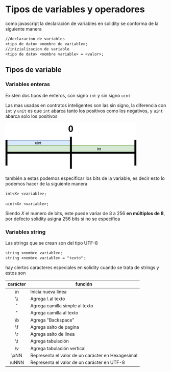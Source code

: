 # Tipos de variables y operadores

como javascript la declaración de variables en solidity se conforma de la siguiente manera

```solidity
//declaracion de variables
<tipo de dato> <nombre de variable>;
//inizializacion de variable 
<tipo de dato> <nombre variable> = <valor>;
```

## Tipos de variable

### Variables enteras

Existen dos tipos de enteros, con signo `int` y sin signo `uint`

Las mas usadas en contratos inteligentes son las sin signo, la diferencia con `int` y `unit` es que `int` abarca tanto los positivos como los negativos, y `uint` abarca solo los positivos

<img src="./img/02_img1.png" title="" alt="02_img1.png" data-align="center">

también a estas podemos especificar los bits de la variable, es decir esto lo podemos hacer de la siguiente manera 

```solidity
int<X> <variable>;

uint<X> <variable>;
```

Siendo _X_ el numero de bits, este puede variar de 8 a 256 **en múltiplos de 8**, por defecto solidity asigna 256 bits si no se especifica

### Variables string

Las strings que se crean son del tipo UTF-8

```solidity
string <nombre variable>;
string <nombre variable> = "texto";
```

hay ciertos caracteres especiales en solidity cuando se trata de strings y estos son

| carácter | función                                           |
|:--------:| ------------------------------------------------- |
| \n       | Inicia nueva linea                                |
| \\\      | Agrega \ al texto                                 |
| \'       | Agrega camilla simple al texto                    |
| \"       | Agrega camilla al texto                           |
| \b       | Agrega "Backspace"                                |
| \f       | Agrega salto de pagina                            |
| \r       | Agrega salto de linea                             |
| \t       | Agrega tabulación                                 |
| \v       | Agrega tabulación vertical                        |
| \xNN     | Representa el valor de un carácter en Hexagesimal |
| \uNNN    | Representa el valor de un carácter en UTF-8       |
